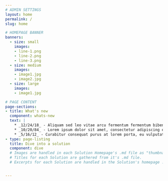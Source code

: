 ```yaml
---
# ADMIN SETTINGS
layout: home
permalink: /
slug: home

# HOMEPAGE BANNER
banners:
  - size: small
    images:
    - line-1.png
    - line-2.png
    - line-3.png
  - size: medium
    images:
    - image1.jpg
    - image2.jpg
  - size: large
    images:
    - image1.jpg

# PAGE CONTENT
page-sections:
- title: What's new
  component: whats-new
  text: |
    * _12/24/18_ - Aliquam sed leo vitae arcu fermentum fermentum bibendum vel lectus. Vestibulum dictum nulla nulla, a ultricies sem sodales nec. Maecenas blandit ante vel nunc maximus malesuada.
    * _10/20/84_ - Lorem ipsum dolor sit amet, consectetur adipiscing elit. Mauris vel faucibus mi. Nam felis velit, sodales eget semper sed, convallis efficitur nunc.
    * _5/16/12_ - Curabitur consequat purus at lorem porta, eu vulputate dolor consectetur. Vestibulum sodales sagittis felis, nec viverra ex fringilla non.
- type: page-listing
  title: Dive into a solution
  component: dive
  # Images are handled in each Solution Homepage's .md file as "thumbnail."
  # Titles for each Solution are gathered from it's .md file.
  # Excerpts for each Solution are handled in the Solution's homepage .md file as "excerpt"


---
```

